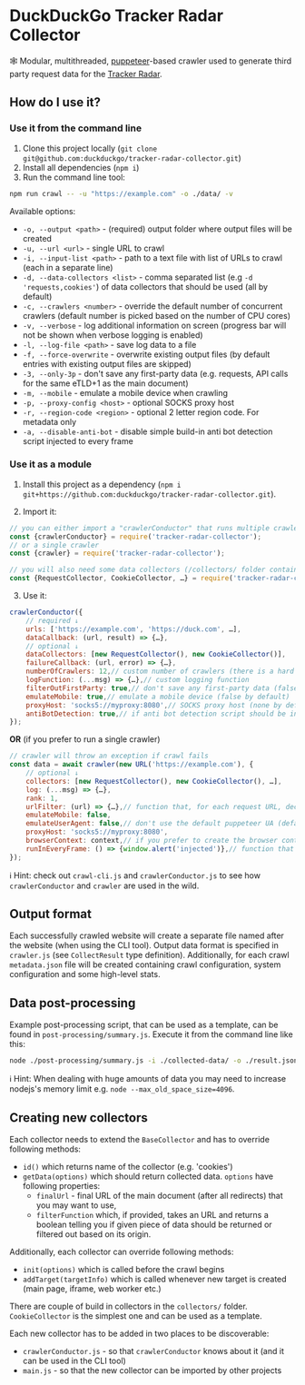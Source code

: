 # DuckDuckGo Tracker Radar Collector
🕸 Modular, multithreaded, [puppeteer](https://github.com/GoogleChrome/puppeteer)-based crawler used to generate third party request data for the [Tracker Radar](https://github.com/duckduckgo/tracker-radar).

## How do I use it?

### Use it from the command line

1. Clone this project locally (`git clone git@github.com:duckduckgo/tracker-radar-collector.git`)
2. Install all dependencies (`npm i`)
3. Run the command line tool:

```sh
npm run crawl -- -u "https://example.com" -o ./data/ -v
```

Available options:

- `-o, --output <path>` - (required) output folder where output files will be created
- `-u, --url <url>` - single URL to crawl
- `-i, --input-list <path>` - path to a text file with list of URLs to crawl (each in a separate line)
- `-d, --data-collectors <list>` - comma separated list (e.g `-d 'requests,cookies'`) of data collectors that should be used (all by default)
- `-c, --crawlers <number>` - override the default number of concurrent crawlers (default number is picked based on the number of CPU cores)
- `-v, --verbose` - log additional information on screen (progress bar will not be shown when verbose logging is enabled)
- `-l, --log-file <path>` - save log data to a file
- `-f, --force-overwrite` - overwrite existing output files (by default entries with existing output files are skipped)
- `-3, --only-3p` - don't save any first-party data (e.g. requests, API calls for the same eTLD+1 as the main document)
- `-m, --mobile` - emulate a mobile device when crawling
- `-p, --proxy-config <host>` - optional SOCKS proxy host
- `-r, --region-code <region>` - optional 2 letter region code. For metadata only
- `-a, --disable-anti-bot` - disable simple build-in anti bot detection script injected to every frame

### Use it as a module

1. Install this project as a dependency (`npm i git+https://github.com:duckduckgo/tracker-radar-collector.git`).

2. Import it:

```js
// you can either import a "crawlerConductor" that runs multiple crawlers for you
const {crawlerConductor} = require('tracker-radar-collector');
// or a single crawler
const {crawler} = require('tracker-radar-collector');

// you will also need some data collectors (/collectors/ folder contains all build-in collectors)
const {RequestCollector, CookieCollector, …} = require('tracker-radar-collector');
```

3. Use it:

```js
crawlerConductor({
    // required ↓
    urls: ['https://example.com', 'https://duck.com', …],
    dataCallback: (url, result) => {…},
    // optional ↓
    dataCollectors: [new RequestCollector(), new CookieCollector()],
    failureCallback: (url, error) => {…},
    numberOfCrawlers: 12,// custom number of crawlers (there is a hard limit of 38 though)
    logFunction: (...msg) => {…},// custom logging function
    filterOutFirstParty: true,// don't save any first-party data (false by default)
    emulateMobile: true,// emulate a mobile device (false by default)
    proxyHost: 'socks5://myproxy:8080',// SOCKS proxy host (none by default)
    antiBotDetection: true,// if anti bot detection script should be injected (true by default)
});
```

**OR** (if you prefer to run a single crawler)

```js
// crawler will throw an exception if crawl fails
const data = await crawler(new URL('https://example.com'), {
    // optional ↓
    collectors: [new RequestCollector(), new CookieCollector(), …],
    log: (...msg) => {…},
    rank: 1,
    urlFilter: (url) => {…},// function that, for each request URL, decides if its data should be stored or not
    emulateMobile: false,
    emulateUserAgent: false,// don't use the default puppeteer UA (default true)
    proxyHost: 'socks5://myproxy:8080',
    browserContext: context,// if you prefer to create the browser context yourself (to e.g. use other browser or non-incognito context) you can pass it here (by default crawler will create an incognito context using standard chromium for you)
    runInEveryFrame: () => {window.alert('injected')},// function that should be executed in every frame (main + all subframes)
});
```

ℹ️ Hint: check out `crawl-cli.js` and `crawlerConductor.js` to see how `crawlerConductor` and `crawler` are used in the wild.

## Output format

Each successfully crawled website will create a separate file named after the website (when using the CLI tool). Output data format is specified in `crawler.js` (see `CollectResult` type definition).
Additionally, for each crawl `metadata.json` file will be created containing crawl configuration, system configuration and some high-level stats. 

## Data post-processing

Example post-processing script, that can be used as a template, can be found in `post-processing/summary.js`. Execute it from the command line like this:

```sh
node ./post-processing/summary.js -i ./collected-data/ -o ./result.json
```

ℹ️ Hint: When dealing with huge amounts of data you may need to increase nodejs's memory limit e.g. `node --max_old_space_size=4096`.

## Creating new collectors

Each collector needs to extend the `BaseCollector` and has to override following methods:

- `id()` which returns name of the collector (e.g. 'cookies')
- `getData(options)` which should return collected data. `options` have following properties:
    - `finalUrl` - final URL of the main document (after all redirects) that you may want to use,
    - `filterFunction` which, if provided, takes an URL and returns a boolean telling you if given piece of data should be returned or filtered out based on its origin.

Additionally, each collector can override following methods:

- `init(options)` which is called before the crawl begins
- `addTarget(targetInfo)` which is called whenever new target is created (main page, iframe, web worker etc.)

There are couple of build in collectors in the `collectors/` folder. `CookieCollector` is the simplest one and can be used as a template.

Each new collector has to be added in two places to be discoverable:
- `crawlerConductor.js` - so that `crawlerConductor` knows about it (and it can be used in the CLI tool)
- `main.js` - so that the new collector can be imported by other projects
